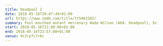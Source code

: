 ```yaml
---
title: Deadpool 2
date: 2018-05-16T20:47:49+01:00
url: https://www.imdb.com/title/tt5463162/
summary: Foul-mouthed mutant mercenary Wade Wilson (AKA. Deadpool), brings together a team of fellow mutant rogues to protect a young boy with supernatural abilities from the brutal, time-traveling cyborg, Cable.
start: 2018-05-16T21:00:00+01:00
end: 2018-05-16T22:57:00+01:00
venue: 9c2rpfc7+8c
---
```

